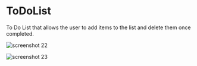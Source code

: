 # ToDoList

To Do List that allows the user to add items to the list and delete them once completed.

![screenshot 22](https://user-images.githubusercontent.com/26575291/32586624-b8d5428c-c4d1-11e7-8d9e-7fb20a8deec2.png)

![screenshot 23](https://user-images.githubusercontent.com/26575291/32621726-b8f3b668-c54e-11e7-908b-a3f758dcca8f.png)
